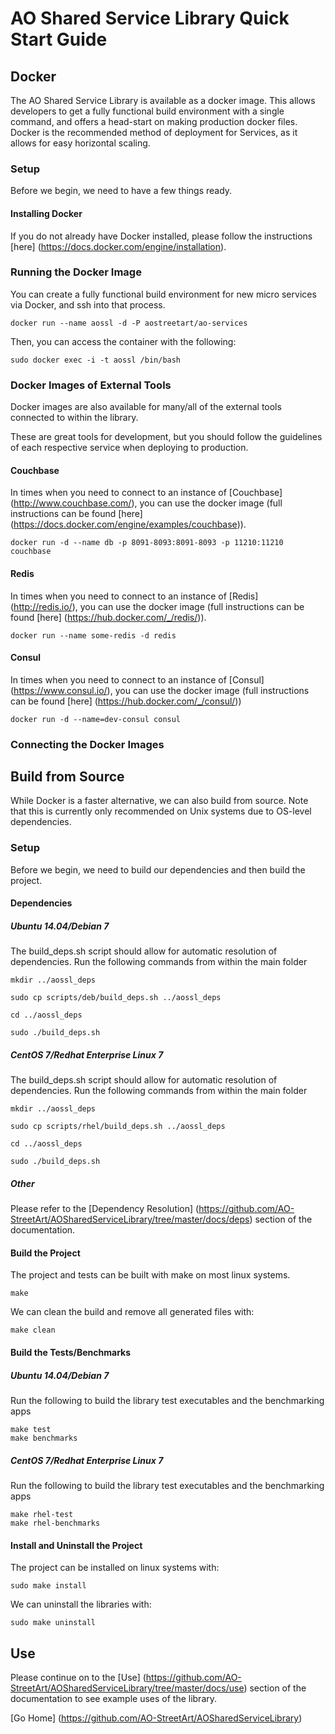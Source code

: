 # AO Shared Service Library Quick Start Guide

## Docker

The AO Shared Service Library is available as a docker image.  This allows developers to get a fully functional build environment with a single command, and offers a head-start on making production docker files.  Docker is the recommended method of deployment for Services, as it allows for easy horizontal scaling.

### Setup

Before we begin, we need to have a few things ready.

#### Installing Docker

If you do not already have Docker installed, please follow the instructions [here] (https://docs.docker.com/engine/installation).

### Running the Docker Image

You can create a fully functional build environment for new micro services via Docker, and ssh into that process.

`docker run --name aossl -d -P aostreetart/ao-services`

Then, you can access the container with the following:

`sudo docker exec -i -t aossl /bin/bash`

### Docker Images of External Tools

Docker images are also available for many/all of the external tools connected to within the library.

These are great tools for development, but you should follow the guidelines of each respective service when deploying to production.

#### Couchbase

In times when you need to connect to an instance of [Couchbase] (http://www.couchbase.com/), you can use the docker image (full instructions can be found [here] (https://docs.docker.com/engine/examples/couchbase)).

`docker run -d --name db -p 8091-8093:8091-8093 -p 11210:11210 couchbase`

#### Redis

In times when you need to connect to an instance of [Redis] (http://redis.io/), you can use the docker image (full instructions can be found [here] (https://hub.docker.com/_/redis/)).

`docker run --name some-redis -d redis`

#### Consul

In times when you need to connect to an instance of [Consul] (https://www.consul.io/), you can use the docker image (full instructions can be found [here] (https://hub.docker.com/_/consul/))

`docker run -d --name=dev-consul consul`

### Connecting the Docker Images

## Build from Source

While Docker is a faster alternative, we can also build from source.  Note that this is currently only recommended on Unix systems due to OS-level dependencies.

### Setup

Before we begin, we need to build our dependencies and then build the project.

#### Dependencies

##### Ubuntu 14.04/Debian 7
The build_deps.sh script should allow for automatic resolution of dependencies.  Run the following commands from within the main folder

`mkdir ../aossl_deps`

`sudo cp scripts/deb/build_deps.sh ../aossl_deps`

`cd ../aossl_deps`

`sudo ./build_deps.sh`

##### CentOS 7/Redhat Enterprise Linux 7
The build_deps.sh script should allow for automatic resolution of dependencies.  Run the following commands from within the main folder

`mkdir ../aossl_deps`

`sudo cp scripts/rhel/build_deps.sh ../aossl_deps`

`cd ../aossl_deps`

`sudo ./build_deps.sh`

##### Other
Please refer to the [Dependency Resolution] (https://github.com/AO-StreetArt/AOSharedServiceLibrary/tree/master/docs/deps) section of the documentation.

#### Build the Project

The project and tests can be built with make on most linux systems.

`make`

We can clean the build and remove all generated files with:

`make clean`

#### Build the Tests/Benchmarks

##### Ubuntu 14.04/Debian 7

Run the following to build the library test executables and the benchmarking apps

    make test
    make benchmarks

##### CentOS 7/Redhat Enterprise Linux 7

Run the following to build the library test executables and the benchmarking apps

    make rhel-test
    make rhel-benchmarks

#### Install and Uninstall the Project

The project can be installed on linux systems with:

`sudo make install`

We can uninstall the libraries with:

`sudo make uninstall`

## Use
Please continue on to the [Use] (https://github.com/AO-StreetArt/AOSharedServiceLibrary/tree/master/docs/use) section of the documentation to see example uses of the library.

[Go Home] (https://github.com/AO-StreetArt/AOSharedServiceLibrary)
